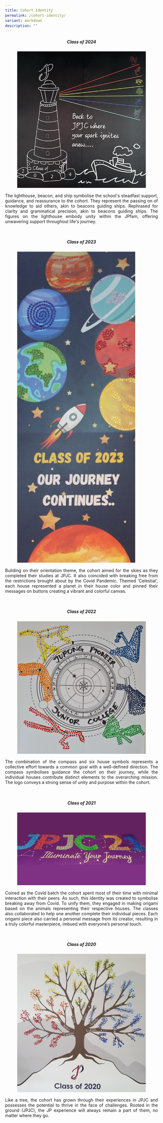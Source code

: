 ```yaml
---
title: Cohort Identity
permalink: /cohort-identity/
variant: markdown
description: ""
---
```

<div align="justify">
<center><b><h5>Class of 2024</h5></b></center><p></p> <figure>
<img src="/images/About%20JPJC/College%20Identity/CI2024.jpg">
<figcaption></figcaption></figure>	


	
<p>The lighthouse, beacon, and ship symbolise the school's steadfast support, guidance, and reassurance to the cohort. They represent the passing on of knowledge to aid others, akin to beacons guiding ships. Rephrased for clarity and grammatical precision, akin to beacons guiding ships. The figures on the lighthouse embody unity within the JPfam, offering unwavering support throughout life's journey.</p><br>
<figure>

<p><b></b></p><center><b><h5>Class of 2023</h5></b></center><p></p> 
<img src="/images/About%20JPJC/College%20Identity/CI2023.jpg">
<figcaption></figcaption></figure>	

 
<p>Building on their orientation theme, the cohort aimed for the skies as they completed their studies at JPJC. It also coincided with breaking free from the restrictions brought about by the Covid Pandemic. Themed ‘Celestial’, each house represented a planet in their house color and pinned their messages on buttons creating a vibrant and colorful canvas.</p>
<br>

<p><b></b></p><center><b><h5>Class of 2022</h5></b></center><p></p>	
<figure>
<img src="/images/About%20JPJC/College%20Identity/CI2022.jpg">
<figcaption></figcaption></figure>	 
 
<p>The combination of the compass and six house symbols represents a collective effort towards a common goal with a well-defined direction. The compass symbolises guidance the cohort on their journey, while the individual houses contribute distinct elements to the overarching mission. The logo conveys a strong sense of unity and purpose within the cohort. </p><br>


<p><b></b></p><center><b><h5>Class of 2021</h5></b></center><p></p> 	
<figure>
<img src="/images/About%20JPJC/College%20Identity/CI2021.jpg">
<figcaption></figcaption></figure>	
 
<p>Coined as the Covid batch the cohort spent most of their time with minimal interaction with their peers. As such, this identity was created to symbolise breaking away from Covid. To unify them, they engaged in making origami based on the animals representing their respective houses. The classes also collaborated to help one another complete their individual pieces. Each origami piece also carried a personal message from its creator, resulting in a truly colorful masterpiece, imbued with everyone’s personal touch.</p><br>


<p><b></b></p><center><b><h5>Class of 2020</h5></b></center><p></p>	
<figure>
<img src="/images/About%20JPJC/College%20Identity/CI2020.jpg">
<figcaption></figcaption></figure>	 
 
<p>Like a tree, the cohort has grown through their experiences in JPJC  and possesses the potential to thrive in the face of challenges. Rooted in the ground (JPJC), the JP experience will always remain a part of them, no matter where they go. </p>
	
</div>